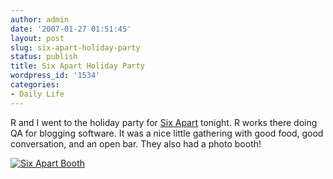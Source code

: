 ```yaml
---
author: admin
date: '2007-01-27 01:51:45'
layout: post
slug: six-apart-holiday-party
status: publish
title: Six Apart Holiday Party
wordpress_id: '1534'
categories:
- Daily Life
---
```


R and I went to the holiday party for [Six
Apart](http://www.sixapart.com) tonight. R works there doing QA for
blogging software. It was a nice little gathering with good food, good
conversation, and an open bar. They also had a photo booth!

[![Six Apart
Booth](http://farm1.static.flickr.com/141/370589520_3baba06644.jpg)](http://www.flickr.com/photos/albill/370589520/ "Photo Sharing")
